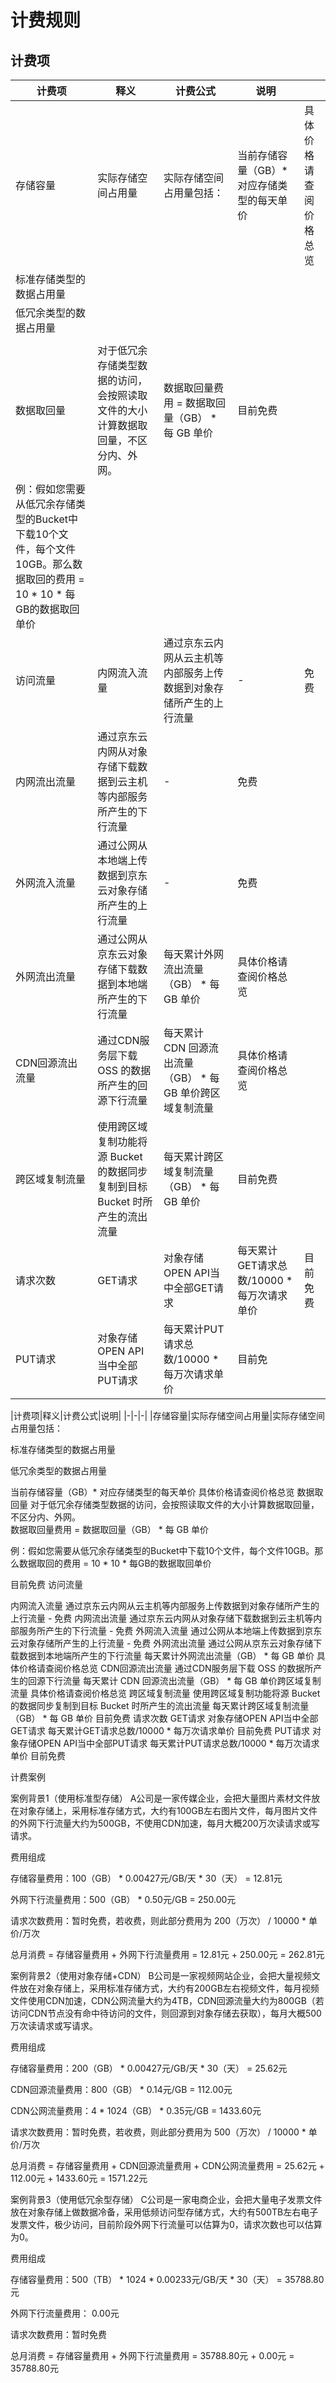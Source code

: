 # 计费规则

## 计费项

| 计费项                                                       | 释义                                                         | 计费公式                                                     | 说明                                         |                        |
| ------------------------------------------------------------ | ------------------------------------------------------------ | ------------------------------------------------------------ | -------------------------------------------- | ---------------------- |
| 存储容量                                                     | 实际存储空间占用量                                           | 实际存储空间占用量包括：                                     | 当前存储容量（GB）* 对应存储类型的每天单价   | 具体价格请查阅价格总览 |
| 标准存储类型的数据占用量                                     |                                                              |                                                              |                                              |                        |
| 低冗余类型的数据占用量                                       |                                                              |                                                              |                                              |                        |
|                                                              |                                                              |                                                              |                                              |                        |
| 数据取回量                                                   | 对于低冗余存储类型数据的访问，会按照读取文件的大小计算数据取回量，不区分内、外网。 | 数据取回量费用   = 数据取回量（GB） * 每 GB 单价             | 目前免费                                     |                        |
| 例：假如您需要从低冗余存储类型的Bucket中下载10个文件，每个文件10GB。那么数据取回的费用 = 10 * 10 *   每GB的数据取回单价 |                                                              |                                                              |                                              |                        |
| 访问流量                                                     | 内网流入流量                                                 | 通过京东云内网从云主机等内部服务上传数据到对象存储所产生的上行流量 | -                                            | 免费                   |
| 内网流出流量                                                 | 通过京东云内网从对象存储下载数据到云主机等内部服务所产生的下行流量 | -                                                            | 免费                                         |                        |
| 外网流入流量                                                 | 通过公网从本地端上传数据到京东云对象存储所产生的上行流量     | -                                                            | 免费                                         |                        |
| 外网流出流量                                                 | 通过公网从京东云对象存储下载数据到本地端所产生的下行流量     | 每天累计外网流出流量（GB）   * 每 GB 单价                    | 具体价格请查阅价格总览                       |                        |
| CDN回源流出流量                                              | 通过CDN服务层下载   OSS 的数据所产生的回源下行流量           | 每天累计   CDN 回源流出流量（GB） * 每 GB 单价跨区域复制流量 | 具体价格请查阅价格总览                       |                        |
| 跨区域复制流量                                               | 使用跨区域复制功能将源   Bucket 的数据同步复制到目标 Bucket 时所产生的流出流量 | 每天累计跨区域复制流量（GB）   * 每 GB 单价                  | 目前免费                                     |                        |
| 请求次数                                                     | GET请求                                                      | 对象存储OPEN   API当中全部GET请求                            | 每天累计GET请求总数/10000   * 每万次请求单价 | 目前免费               |
| PUT请求                                                      | 对象存储OPEN   API当中全部PUT请求                            | 每天累计PUT请求总数/10000   * 每万次请求单价                 | 目前免                                       |                        |





|计费项|释义|计费公式|说明|
|-|-|-|
|存储容量|实际存储空间占用量|实际存储空间占用量包括：

标准存储类型的数据占用量

低冗余类型的数据占用量


 

当前存储容量（GB）* 对应存储类型的每天单价	具体价格请查阅价格总览
数据取回量	对于低冗余存储类型数据的访问，会按照读取文件的大小计算数据取回量，不区分内、外网。	
数据取回量费用 = 数据取回量（GB） * 每 GB 单价

例：假如您需要从低冗余存储类型的Bucket中下载10个文件，每个文件10GB。那么数据取回的费用 = 10 * 10 * 每GB的数据取回单价

目前免费
访问流量




内网流入流量	通过京东云内网从云主机等内部服务上传数据到对象存储所产生的上行流量	-	免费
内网流出流量	通过京东云内网从对象存储下载数据到云主机等内部服务所产生的下行流量	-	免费
外网流入流量	通过公网从本地端上传数据到京东云对象存储所产生的上行流量	-	免费
外网流出流量	通过公网从京东云对象存储下载数据到本地端所产生的下行流量	每天累计外网流出流量（GB） * 每 GB 单价	具体价格请查阅价格总览
CDN回源流出流量	通过CDN服务层下载 OSS 的数据所产生的回源下行流量	每天累计 CDN 回源流出流量（GB） * 每 GB 单价跨区域复制流量	具体价格请查阅价格总览
跨区域复制流量	使用跨区域复制功能将源 Bucket 的数据同步复制到目标 Bucket 时所产生的流出流量	每天累计跨区域复制流量（GB） * 每 GB 单价	目前免费
请求次数	GET请求	对象存储OPEN API当中全部GET请求	每天累计GET请求总数/10000 * 每万次请求单价	目前免费
PUT请求	对象存储OPEN API当中全部PUT请求	每天累计PUT请求总数/10000 * 每万次请求单价	目前免费


计费案例

案例背景1（使用标准型存储）
A公司是一家传媒企业，会把大量图片素材文件放在对象存储上，采用标准存储方式，大约有100GB左右图片文件，每月图片文件的外网下行流量大约为500GB，不使用CDN加速，每月大概200万次读请求或写请求。

费用组成

存储容量费用：100（GB） * 0.00427元/GB/天 * 30（天） = 12.81元

外网下行流量费用：500（GB） * 0.50元/GB = 250.00元

请求次数费用：暂时免费，若收费，则此部分费用为 200（万次） / 10000  * 单价/万次

总月消费 = 存储容量费用 + 外网下行流量费用 = 12.81元 + 250.00元 = 262.81元

案例背景2（使用对象存储+CDN）
B公司是一家视频网站企业，会把大量视频文件放在对象存储上，采用标准存储方式，大约有200GB左右视频文件，每月视频文件使用CDN加速，CDN公网流量大约为4TB，CDN回源流量大约为800GB（若访问CDN节点没有命中待访问的文件，则回源到对象存储去获取），每月大概500万次读请求或写请求。

费用组成

存储容量费用：200（GB） * 0.00427元/GB/天 * 30（天） = 25.62元

CDN回源流量费用：800（GB） * 0.14元/GB = 112.00元

CDN公网流量费用：4 * 1024（GB） * 0.35元/GB = 1433.60元

请求次数费用：暂时免费，若收费，则此部分费用为 500（万次） / 10000  * 单价/万次

总月消费 = 存储容量费用 + CDN回源流量费用 + CDN公网流量费用 = 25.62元 + 112.00元 + 1433.60元 = 1571.22元

案例背景3（使用低冗余型存储）
C公司是一家电商企业，会把大量电子发票文件放在对象存储上做数据冷备，采用低频访问型存储方式，大约有500TB左右电子发票文件，极少访问，目前阶段外网下行流量可以估算为0，请求次数也可以估算为0。

费用组成

存储容量费用：500（TB） * 1024 *  0.00233元/GB/天 * 30（天） = 35788.80元

外网下行流量费用： 0.00元

请求次数费用：暂时免费

总月消费 = 存储容量费用 + 外网下行流量费用 = 35788.80元 + 0.00元 = 35788.80元

